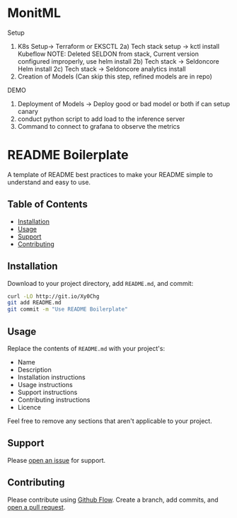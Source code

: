 # MonitML

Setup
1) K8s Setup-> Terraform or EKSCTL
2a) Tech stack setup -> kctl install Kubeflow NOTE: Deleted SELDON from stack, Current version configured improperly, use helm install
2b) Tech stack -> Seldoncore Helm install
2c) Tech stack -> Seldoncore analytics install 
3) Creation of Models (Can skip this step, refined models are in repo)


DEMO
1) Deployment of Models -> Deploy good or bad model or both if can setup canary
2) conduct python script to add load to the inference server
3) Command to connect to grafana to observe the metrics
# README Boilerplate

A template of README best practices to make your README simple to understand and easy to use. 

## Table of Contents

- [Installation](#installation)
- [Usage](#usage)
- [Support](#support)
- [Contributing](#contributing)

## Installation

Download to your project directory, add `README.md`, and commit:

```sh
curl -LO http://git.io/Xy0Chg
git add README.md
git commit -m "Use README Boilerplate"
```

## Usage

Replace the contents of `README.md` with your project's:

- Name
- Description
- Installation instructions
- Usage instructions
- Support instructions
- Contributing instructions
- Licence

Feel free to remove any sections that aren't applicable to your project.

## Support

Please [open an issue](https://github.com/fraction/readme-boilerplate/issues/new) for support.

## Contributing

Please contribute using [Github Flow](https://guides.github.com/introduction/flow/). Create a branch, add commits, and [open a pull request](https://github.com/fraction/readme-boilerplate/compare/).
